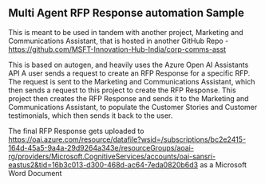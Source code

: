 ## Multi Agent RFP Response automation Sample

This is meant to be used in tandem with another project, Marketing and Communications Assistant, that is hosted in another GitHub Repo  - https://github.com/MSFT-Innovation-Hub-India/corp-comms-asst

This is based on autogen, and heavily uses the Azure Open AI Assistants API
A user sends a request to create an RFP Response for a specific RFP. The request is sent to the Marketing and Communications Assistant, which then sends a request to this project to create the RFP Response. This project then creates the RFP Response and sends it to the Marketing and Communications Assistant, to populate the Customer Stories and Customer testimonials, which then sends it back to the user.

The final RFP Response gets uploaded to https://oai.azure.com/resource/datafile?wsid=/subscriptions/bc2e2415-164d-45a5-9a4a-29d9264a343e/resourceGroups/aoai-rg/providers/Microsoft.CognitiveServices/accounts/oai-sansri-eastus2&tid=16b3c013-d300-468d-ac64-7eda0820b6d3 as a Microsoft Word Document